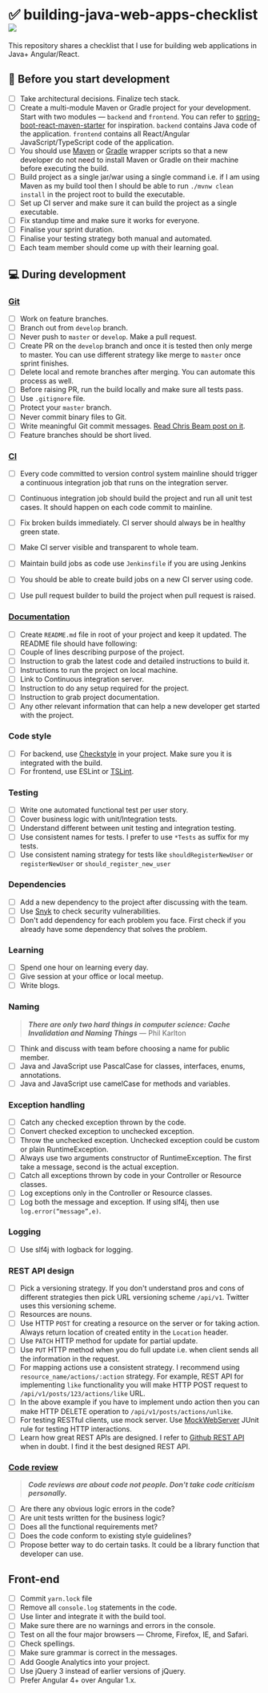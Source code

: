# ✅  building-java-web-apps-checklist ![](https://img.shields.io/badge/contributions-welcome-brightgreen.svg?style=flat)

This repository shares a checklist that I use for building web applications in Java+ Angular/React.


## :beginner: Before you start development

- [ ] Take architectural decisions. Finalize tech stack.
- [ ] Create a multi-module Maven or Gradle project for your development. Start with two modules — `backend` and `frontend`.  You can refer to [spring-boot-react-maven-starter](https://github.com/shekhargulati/spring-boot-react-maven-starter) for inspiration. `backend` contains Java code of the application. `frontend` contains all React/Angular JavaScript/TypeScript code of the application.
- [ ] You should use [Maven](https://github.com/takari/maven-wrapper) or [Gradle](https://docs.gradle.org/current/userguide/gradle_wrapper.html) wrapper scripts so that a new developer do not need to install Maven or Gradle on their machine before executing the build.
- [ ] Build project as a single jar/war using a single command i.e. if I am using Maven as my build tool then I should be able to run `./mvnw clean install` in the project root to build the executable.
- [ ] Set up CI server and make sure it can build the project as a single executable.
- [ ] Fix standup time and make sure it works for everyone.
- [ ] Finalise your sprint duration. 
- [ ] Finalise your testing strategy both manual and automated.
- [ ] Each team member should come up with their learning goal.

## :computer: During development

### [Git](https://www.atlassian.com/git)

- [ ] Work on feature branches.
- [ ] Branch out from `develop` branch.
- [ ] Never push to `master` or `develop`. Make a pull request.
- [ ] Create PR on the `develop` branch and once it is tested then only merge to master. You can use different strategy like merge to `master` once sprint finishes.
- [ ] Delete local and remote branches after merging. You can automate this process as well.
- [ ] Before raising PR, run the build locally and make sure all tests pass.
- [ ] Use `.gitignore` file.
- [ ] Protect your `master` branch.
- [ ] Never commit binary files to Git.
- [ ] Write meaningful Git commit messages. [Read Chris Beam post on it](https://chris.beams.io/posts/git-commit/).
- [ ] Feature branches should be short lived.

### [CI](https://martinfowler.com/articles/continuousIntegration.html)

- [ ] Every code committed to version control system mainline should trigger a continuous integration job that runs on the integration server.
- [ ] Continuous integration job should build the project and run all unit test cases. It should happen on each code commit to mainline.
- [ ] Fix broken builds immediately. CI server should always be in healthy green state.
- [ ] Make CI server visible and transparent to whole team.
- [ ] Maintain build jobs as code use `Jenkinsfile` if you are using Jenkins
- [ ] You should be able to create build jobs on a new CI server using code.
- [ ] Use pull request builder to build the project when pull request is raised.


### [Documentation](https://robots.thoughtbot.com/how-to-write-a-great-readme)

- [ ] Create `README.md` file in root of your project and keep it updated. The README file should have following:
- [ ] Couple of lines describing purpose of the project.
- [ ] Instruction to grab the latest code and detailed instructions to build it.
- [ ] Instructions to run the project on local machine.
- [ ] Link to Continuous integration server.
- [ ] Instruction to do any setup required for the project.
- [ ] Instruction to grab project documentation.
- [ ] Any other relevant information that can help a new developer get started with the project.

### Code style

- [ ] For backend, use [Checkstyle](http://checkstyle.sourceforge.net/) in your project. Make sure you it is integrated with the build.
- [ ] For frontend, use ESLint or [TSLint](https://palantir.github.io/tslint/).

### Testing

- [ ] Write one automated functional test per user story.
- [ ] Cover business logic with unit/Integration tests.
- [ ] Understand different between unit testing and integration testing.
- [ ] Use consistent names for tests. I prefer to use `*Tests` as suffix for my tests.
- [ ] Use consistent naming strategy for tests like `shouldRegisterNewUser` or `registerNewUser` or `should_register_new_user`

### Dependencies

- [ ] Add a new dependency to the project after discussing with the team.
- [ ] Use [Snyk](https://snyk.io/) to check security vulnerabilities.
- [ ] Don't add dependency for each problem you face. First check if you already have some dependency that solves the problem.

### Learning

- [ ] Spend one hour on learning every day.
- [ ] Give session at your office or local meetup.
- [ ] Write blogs.

### Naming

> ***There are only two hard things in computer science: Cache Invalidation and Naming Things*** — Phil Karlton

- [ ] Think and discuss with team before choosing a name for public member.
- [ ] Java and JavaScript use PascalCase for classes, interfaces, enums, annotations.
- [ ] Java and JavaScript use camelCase for methods and variables.

### Exception handling

- [ ] Catch any checked exception thrown by the code.
- [ ] Convert checked exception to unchecked exception.
- [ ] Throw the unchecked exception. Unchecked exception could be custom or plain RuntimeException.
- [ ] Always use two arguments constructor of RuntimeException. The first take a message, second is the actual exception.
- [ ] Catch all exceptions thrown by code in your Controller or Resource classes.
- [ ] Log exceptions only in the Controller or Resource classes.
- [ ] Log both the message and exception. If using slf4j, then use `log.error(“message”,e)`.

### Logging
- [ ] Use slf4j with logback for logging.

### REST API design

- [ ] Pick a versioning strategy. If you don't understand pros and cons of different strategies then pick URL versioning scheme `/api/v1`. Twitter uses this versioning scheme.
- [ ] Resources are nouns.
- [ ] Use HTTP `POST` for creating a resource on the server or for taking action. Always return location of created entity in the `Location` header.
- [ ] Use `PATCH` HTTP method for update for partial update.
- [ ] Use `PUT` HTTP method when you do full update i.e. when client sends all the information in the request. 
- [ ] For mapping actions use a consistent strategy. I recommend using `resource_name/actions/:action` strategy. For example, REST API for implementing `like` functionality you will make HTTP POST request to  `/api/v1/posts/123/actions/like` URL.
- [ ] In the above example if you have to implement undo action then you can make HTTP DELETE operation to `/api/v1/posts/actions/unlike`.
- [ ] For testing RESTful clients, use mock server. Use [MockWebServer](https://github.com/square/okhttp/tree/master/mockwebserver) JUnit rule for testing HTTP interactions.
- [ ] Learn how great REST APIs are designed. I refer to [Github REST API](https://developer.github.com/v3/) when in doubt. I find it the best designed REST API.

### [Code review](https://www.atlassian.com/agile/code-reviews)

> ***Code reviews are about code not people. Don't take code criticism personally.***

- [ ] Are there any obvious logic errors in the code?
- [ ] Are unit tests written for the business logic?
- [ ] Does all the functional requirements met?
- [ ] Does the code conform to existing style guidelines?
- [ ] Propose better way to do certain tasks. It could be a library function that developer can use.

## Front-end

- [ ] Commit `yarn.lock` file
- [ ] Remove all `console.log` statements in the code.
- [ ] Use linter and integrate it with the build tool.
- [ ] Make sure there are no warnings and errors in the console.
- [ ] Test on all the four major browsers — Chrome, Firefox, IE, and Safari.
- [ ] Check spellings.
- [ ] Make sure grammar is correct in the messages.
- [ ] Add Google Analytics into your project.
- [ ] Use jQuery 3 instead of earlier versions of jQuery.
- [ ] Prefer Angular 4+ over Angular 1.x. 